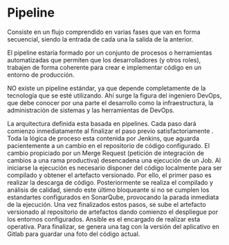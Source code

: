 # Pipeline

Consiste en un flujo comprendido en varias fases que van en forma secuencial, siendo la entrada de cada una la salida de la anterior.

El pipeline estaría formado por un conjunto de procesos o herramientas automatizadas que permiten que los desarrolladores (y otros roles), trabajen de forma coherente para crear e implementar código en un entorno de producción.

NO existe un pipeline estándar, ya que depende completamente de la tecnología que se esté utilizando. Ahí surge la figura del ingeniero DevOps, que debe conocer por una parte el desarrollo como la infraestructura, la administración de sistemas y las herramientas de DevOps.

La arquitectura definida esta basada en pipelines. Cada paso dará comienzo inmediatamente al finalizar el paso previo satisfactoriamente . Toda la lógica de proceso esta contenida por Jenkins, que aguarda pacientemente a un cambio en el repositorio de código configurado. El cambio propiciado por un Merge Request (petición de integración de cambios a una rama productiva) desencadena una ejecución de un Job. Al iniciarse la ejecución es necesario disponer del código localmente para ser compilado y obtener el artefacto versionado. Por ello, el primer paso es realizar la descarga de código. Posteriormente se realiza el compilado y análisis de calidad, siendo este último bloqueante si no se cumplen los estandartes configurados en SonarQube, provocando la parada inmediata de la ejecución. Una vez finalizados estos pasos, se sube el artefacto versionado al repositorio de artefactos dando comienzo el despliegue por los entornos configurados. Ansible es el encargado de realizar esta operativa. Para finalizar, se genera una tag con la versión del aplicativo en Gitlab para guardar una foto del código actual.